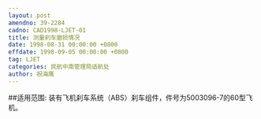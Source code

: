 ```yaml
---
layout: post
amendno: 39-2284
cadno: CAD1998-LJET-01
title: 测量刹车磨损情况
date: 1998-08-31 00:00:00 +0800
effdate: 1998-09-05 00:00:00 +0800
tag: LJET
categories: 民航中南管理局适航处
author: 祝海鹰
---
```


##适用范围:
装有飞机刹车系统（ABS）刹车组件，件号为5003096-7的60型飞机。

